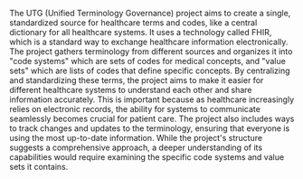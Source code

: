 The UTG (Unified Terminology Governance) project aims to create a single, standardized source for healthcare terms and codes, like a central dictionary for all healthcare systems. It uses a technology called FHIR, which is a standard way to exchange healthcare information electronically. The project gathers terminology from different sources and organizes it into "code systems" which are sets of codes for medical concepts, and "value sets" which are lists of codes that define specific concepts. By centralizing and standardizing these terms, the project aims to make it easier for different healthcare systems to understand each other and share information accurately. This is important because as healthcare increasingly relies on electronic records, the ability for systems to communicate seamlessly becomes crucial for patient care. The project also includes ways to track changes and updates to the terminology, ensuring that everyone is using the most up-to-date information. While the project's structure suggests a comprehensive approach, a deeper understanding of its capabilities would require examining the specific code systems and value sets it contains. 
